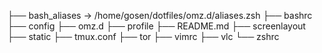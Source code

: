 ├── bash_aliases -> /home/gosen/dotfiles/omz.d/aliases.zsh
├── bashrc
├── config
├── omz.d
├── profile
├── README.md
├── screenlayout
├── static
├── tmux.conf
├── tor
├── vimrc
├── vlc
└── zshrc
